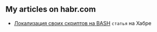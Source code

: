 ## My articles on habr.com

- [Локализация своих скриптов на BASH](https://habr.com/ru/post/539586/) `статья` на Хабре
